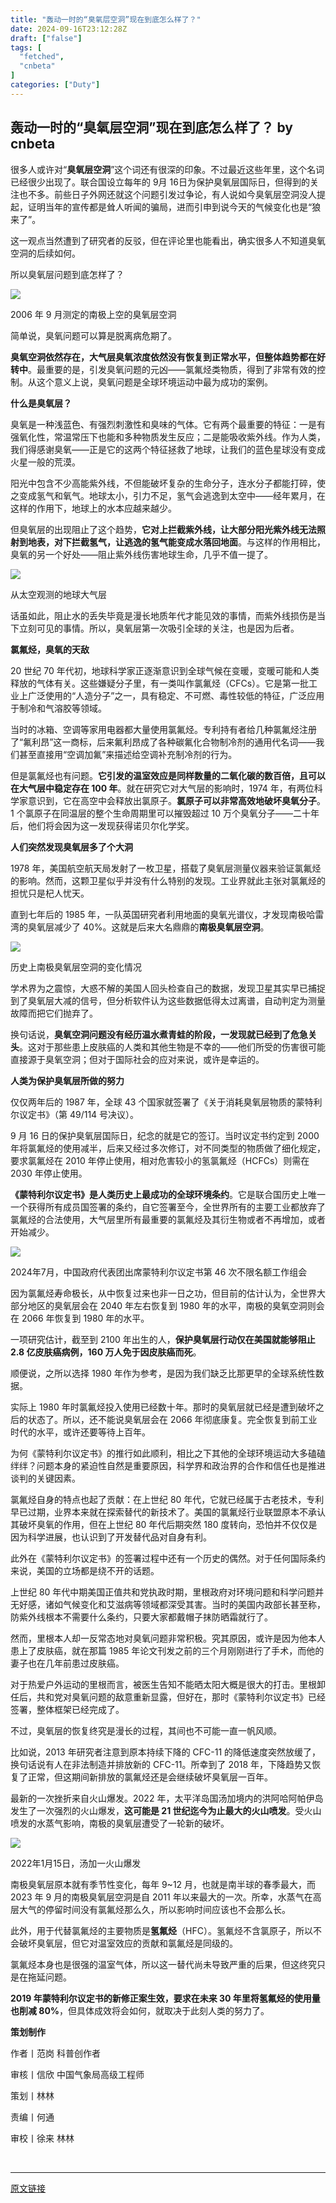 ```yaml
---
title: "轰动一时的“臭氧层空洞”现在到底怎么样了？"
date: 2024-09-16T23:12:28Z
draft: ["false"]
tags: [
  "fetched",
  "cnbeta"
]
categories: ["Duty"]
---
```

轰动一时的“臭氧层空洞”现在到底怎么样了？ by cnbeta
------
<div style="margin-top:10px" class="content" id="artibody"><p>很多人或许对“<strong>臭氧层空洞</strong>”这个词还有很深的印象。不过最近这些年里，这个名词已经很少出现了。联合国设立每年的 9月 16日为保护臭氧层国际日，但得到的关注也不多。前些日子外网还就这个问题引发过争论，有人说如今臭氧层空洞没人提起，证明当年的宣传都是耸人听闻的骗局，进而引申到说今天的气候变化也是“狼来了”。</p><p>这一观点当然遭到了研究者的反驳，但在评论里也能看出，确实很多人不知道臭氧空洞的后续如何。</p><p>所以臭氧层问题到底怎样了？</p><p><img src="https://static.cnbetacdn.com/article/2024/0916/6b7085c774a9fdf.png"></p><p>2006 年 9 月测定的南极上空的臭氧层空洞</p><p>简单说，臭氧问题可以算是脱离病危期了。</p><p><strong>臭氧空洞依然存在，大气层臭氧浓度依然没有恢复到正常水平，但整体趋势都在好转中</strong>。最重要的是，引发臭氧问题的元凶——氯氟烃类物质，得到了非常有效的控制。从这个意义上说，臭氧问题是全球环境运动中最为成功的案例。</p><p><strong>什么是臭氧层？</strong></p><p>臭氧是一种浅蓝色、有强烈刺激性和臭味的气体。它有两个最重要的特征：一是有强氧化性，常温常压下也能和多种物质发生反应；二是能吸收紫外线。作为人类，我们得感谢臭氧——正是它的这两个特征拯救了地球，让我们的蓝色星球没有变成火星一般的荒漠。</p><p>阳光中包含不少高能紫外线，不但能破坏复杂的生命分子，连水分子都能打碎，使之变成氢气和氧气。地球太小，引力不足，氢气会逃逸到太空中——经年累月，在这样的作用下，地球上的水本应越来越少。</p><p>但臭氧层的出现阻止了这个趋势，<strong>它对上拦截紫外线，让大部分阳光紫外线无法照射到地表，对下拦截氢气，让逃逸的氢气能变成水落回地面</strong>。与这样的作用相比，臭氧的另一个好处——阻止紫外线伤害地球生命，几乎不值一提了。</p><p><img src="https://static.cnbetacdn.com/article/2024/0916/962a6830789ab58.png"></p><p>从太空观测的地球大气层</p><p>话虽如此，阻止水的丢失毕竟是漫长地质年代才能见效的事情，而紫外线损伤是当下立刻可见的事情。所以，臭氧层第一次吸引全球的关注，也是因为后者。</p><p><strong>氯氟烃，臭氧的天敌</strong></p><p>20 世纪 70 年代初，地球科学家正逐渐意识到全球气候在变暖，变暖可能和人类释放的气体有关。这些嫌疑分子里，有一类叫作氯氟烃（CFCs）。它是第一批工业上广泛使用的“人造分子”之一，具有稳定、不可燃、毒性较低的特征，广泛应用于制冷和气溶胶等领域。</p><p>当时的冰箱、空调等家用电器都大量使用氯氟烃。专利持有者给几种氯氟烃注册了“氟利昂”这一商标，后来氟利昂成了各种碳氟化合物制冷剂的通用代名词——我们甚至直接用“空调加氟”来描述给空调补充制冷剂的行为。</p><p>但是氯氟烃也有问题。<strong>它引发的温室效应是同样数量的二氧化碳的数百倍，且可以在大气层中稳定存在 100 年</strong>。就在研究它对大气层的影响时，1974 年，有两位科学家意识到，它在高空中会释放出氯原子。<strong>氯原子可以非常高效地破坏臭氧分子</strong>。1 个氯原子在同温层的整个生命周期里可以摧毁超过 10 万个臭氧分子——二十年后，他们将会因为这一发现获得诺贝尔化学奖。</p><p><strong>人们突然发现</strong><strong>臭氧层多了个大洞</strong></p><p>1978 年，美国航空航天局发射了一枚卫星，搭载了臭氧层测量仪器来验证氯氟烃的影响。然而，这颗卫星似乎并没有什么特别的发现。工业界就此主张对氯氟烃的担忧只是杞人忧天。</p><p>直到七年后的 1985 年，一队英国研究者利用地面的臭氧光谱仪，才发现南极哈雷湾的臭氧层减少了 40%。这就是后来大名鼎鼎的<strong>南极臭氧层空洞</strong>。</p><p><img src="https://static.cnbetacdn.com/article/2024/0916/9d5532a2c6dbdcb.png"></p><p>历史上南极臭氧层空洞的变化情况</p><p>学术界为之震惊，大惑不解的美国人回头检查自己的数据，发现卫星其实早已捕捉到了臭氧层大减的信号，但分析软件认为这些数据低得太过离谱，自动判定为测量故障而把它们抛弃了。</p><p>换句话说，<strong>臭氧空洞问题没有经历温水煮青蛙的阶段，一发现就已经到了危急关头</strong>。这对于那些患上皮肤癌的人类和其他生物是不幸的——他们所受的伤害很可能直接源于臭氧空洞；但对于国际社会的应对来说，或许是幸运的。</p><p><strong>人类为保护臭氧层</strong><strong>所做的努力</strong></p><p>仅仅两年后的 1987 年，全球 43 个国家就签署了《关于消耗臭氧层物质的蒙特利尔议定书》（第 49/114 号决议）。</p><p>9 月 16 日的保护臭氧层国际日，纪念的就是它的签订。当时议定书约定到 2000 年将氯氟烃的使用减半，后来又经过多次修订，对不同类型的物质做了细化规定，要求氯氟烃在 2010 年停止使用，相对危害较小的氢氯氟烃（HCFCs）则需在 2030 年停止使用。</p><p><strong>《蒙特利尔议定书》是人类历史上最成功的全球环境条约</strong>。它是联合国历史上唯一一个获得所有成员国签署的条约，自它签署至今，全世界所有的主要工业都放弃了氯氟烃的合法使用，大气层里所有最重要的氯氟烃及其衍生物或者不再增加，或者开始减少。</p><p><img src="https://static.cnbetacdn.com/article/2024/0916/296f86b7d7343f3.jpg"></p><p>2024年7月，中国政府代表团出席蒙特利尔议定书第 46 次不限名额工作组会</p><p>因为氯氟烃寿命极长，从中恢复过来也非一日之功，但目前的估计认为，全世界大部分地区的臭氧层会在 2040 年左右恢复到 1980 年的水平，南极的臭氧空洞则会在 2066 年恢复到 1980 年的水平。</p><p>一项研究估计，截至到 2100 年出生的人，<strong>保护臭氧层行动仅在美国就能够阻止 2.8 亿皮肤癌病例，160 万人免于因皮肤癌而死</strong>。</p><p>顺便说，之所以选择 1980 年作为参考，是因为我们缺乏比那更早的全球系统性数据。</p><p>实际上 1980 年时氯氟烃投入使用已经数十年。那时的臭氧层就已经是遭到破坏之后的状态了。所以，还不能说臭氧层会在 2066 年彻底康复。完全恢复到前工业时代的水平，或许还要等待上百年。</p><p>为何《蒙特利尔议定书》的推行如此顺利，相比之下其他的全球环境运动大多磕磕绊绊？问题本身的紧迫性自然是重要原因，科学界和政治界的合作和信任也是推进谈判的关键因素。</p><p>氯氟烃自身的特点也起了贡献：在上世纪 80 年代，它就已经属于古老技术，专利早已过期，业界本来就在探索替代的新技术了。美国的氯氟烃行业联盟原本不承认其破坏臭氧的作用，但在上世纪 80 年代后期突然 180 度转向，恐怕并不仅仅是因为科学进展，也认识到了开发替代品对自身有利。</p><p>此外在《蒙特利尔议定书》的签署过程中还有一个历史的偶然。对于任何国际条约来说，美国的立场都是绕不开的话题。</p><p>上世纪 80 年代中期美国正值共和党执政时期，里根政府对环境问题和科学问题并无好感，诸如气候变化和艾滋病等领域都深受其害。当时的美国内政部长甚至称，防紫外线根本不需要什么条约，只要大家都戴帽子抹防晒霜就行了。</p><p>然而，里根本人却一反常态地对臭氧问题非常积极。究其原因，或许是因为他本人患上了皮肤癌，就在那篇 1985 年论文刊发之前的三个月刚刚进行了手术，而他的妻子也在几年前患过皮肤癌。</p><p>对于热爱户外运动的里根而言，被医生告知不能晒太阳大概是很大的打击。里根卸任后，共和党对臭氧问题的敌意重新显露，但好在，那时《蒙特利尔议定书》已经签署，整体框架已经完成了。</p><p>不过，臭氧层的恢复终究是漫长的过程，其间也不可能一直一帆风顺。</p><p>比如说，2013 年研究者注意到原本持续下降的 CFC-11 的降低速度突然放缓了，换句话说有人在非法制造并排放新的 CFC-11。所幸到了 2018 年，下降趋势又恢复了正常，但这期间新排放的氯氟烃还是会继续破坏臭氧层一百年。</p><p>最新的一次挫折来自火山爆发。2022 年，太平洋岛国汤加境内的洪阿哈阿帕伊岛发生了一次强烈的火山爆发，<strong>这可能是 21 世纪迄今为止最大的火山喷发</strong>。受火山喷发的水蒸气影响，南极的臭氧层遭受了一轮新的破坏。</p><p><img src="https://static.cnbetacdn.com/article/2024/0916/02ae9fc82ef0366.jpg"></p><p>2022年1月15日，汤加一火山爆发</p><p>南极臭氧层原本就有季节性变化，每年 9~12 月，也就是南半球的春季最大，而 2023 年 9 月的南极臭氧层空洞是自 2011 年以来最大的一次。所幸，水蒸气在高层大气的停留时间没有氯氟烃那么久，所以影响时间应该也不会那么长。</p><p>此外，用于代替氯氟烃的主要物质是<strong>氢氟烃</strong>（HFC）。氢氟烃不含氯原子，所以不会破坏臭氧层，但它对温室效应的贡献和氯氟烃是同级的。</p><p>氯氟烃本身也是很强的温室气体，所以这一替代尚未导致严重的后果，但这终究只是在拖延问题。</p><p><strong>2019 年蒙特利尔议定书的新修正案生效，要求在未来 30 年里将氢氟烃的使用量也削减 80%</strong>，但具体成效将会如何，就取决于此刻人类的努力了。</p><p><strong>策划制作</strong></p><p>作者丨范岗 科普创作者</p><p>审核丨信欣 中国气象局高级工程师</p><p>策划丨林林</p><p>责编丨何通</p><p>审校丨徐来 林林</p><br></div>  
<hr>
<a href="https://m.cnbeta.com.tw/wap/view/1446006.htm",target="_blank" rel="noopener noreferrer">原文链接</a>
